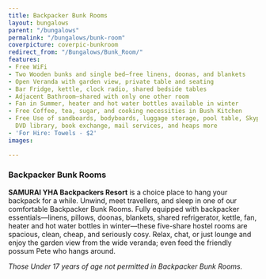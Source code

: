 ```yaml
---
title: Backpacker Bunk Rooms
layout: bungalows
parent: "/bungalows"
permalink: "/bungalows/bunk-room"
coverpicture: coverpic-bunkroom
redirect_from: "/Bungalows/Bunk_Room/"
features:
- Free WiFi
- Two Wooden bunks and single bed—free linens, doonas, and blankets
- Open Veranda with garden view, private table and seating
- Bar Fridge, kettle, clock radio, shared bedside tables
- Adjacent Bathroom—shared with only one other room
- Fan in Summer, heater and hot water bottles available in winter
- Free Coffee, tea, sugar, and cooking necessities in Bush Kitchen
- Free Use of sandboards, bodyboards, luggage storage, pool table, Skype equipment,
  DVD library, book exchange, mail services, and heaps more
- 'For Hire: Towels - $2'
images: 

---
```

### Backpacker Bunk Rooms

**SAMURAI YHA Backpackers Resort** is a choice place to hang your backpack for a while. Unwind, meet travellers, and sleep in one of our comfortable Backpacker Bunk Rooms.
Fully equipped with backpacker essentials—linens, pillows, doonas, blankets, shared refrigerator, kettle, fan, heater and hot water bottles in winter—these five-share hostel rooms are spacious, clean, cheap, and seriously cosy.
Relax, chat, or just lounge and enjoy the garden view from the wide veranda; even feed the friendly possum Pete who hangs around. 


*Those Under 17 years of age not permitted in Backpacker Bunk Rooms.*